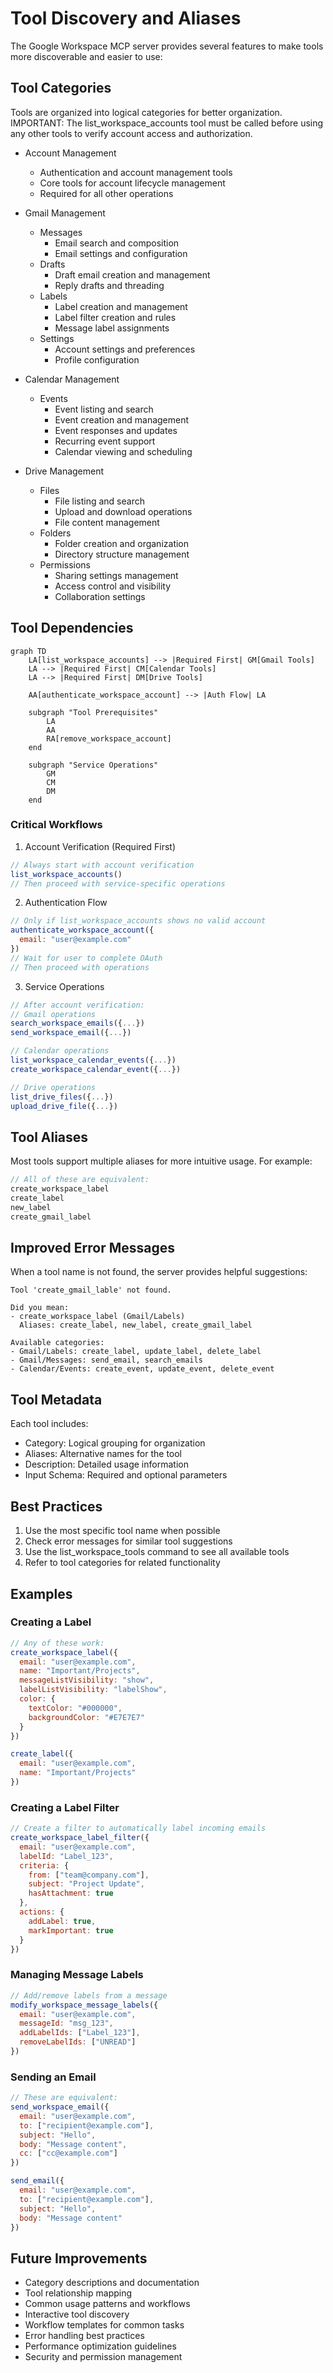 # Tool Discovery and Aliases

The Google Workspace MCP server provides several features to make tools more discoverable and easier to use:

## Tool Categories

Tools are organized into logical categories for better organization. IMPORTANT: The list_workspace_accounts tool must be called before using any other tools to verify account access and authorization.

- Account Management
  - Authentication and account management tools
  - Core tools for account lifecycle management
  - Required for all other operations

- Gmail Management
  - Messages
    - Email search and composition
    - Email settings and configuration
  - Drafts
    - Draft email creation and management
    - Reply drafts and threading
  - Labels
    - Label creation and management
    - Label filter creation and rules
    - Message label assignments
  - Settings
    - Account settings and preferences
    - Profile configuration

- Calendar Management
  - Events
    - Event listing and search
    - Event creation and management
    - Event responses and updates
    - Recurring event support
    - Calendar viewing and scheduling

- Drive Management
  - Files
    - File listing and search
    - Upload and download operations
    - File content management
  - Folders
    - Folder creation and organization
    - Directory structure management
  - Permissions
    - Sharing settings management
    - Access control and visibility
    - Collaboration settings

## Tool Dependencies

```mermaid
graph TD
    LA[list_workspace_accounts] --> |Required First| GM[Gmail Tools]
    LA --> |Required First| CM[Calendar Tools]
    LA --> |Required First| DM[Drive Tools]
    
    AA[authenticate_workspace_account] --> |Auth Flow| LA
    
    subgraph "Tool Prerequisites"
        LA
        AA
        RA[remove_workspace_account]
    end
    
    subgraph "Service Operations"
        GM
        CM
        DM
    end
```

### Critical Workflows

1. Account Verification (Required First)
```javascript
// Always start with account verification
list_workspace_accounts()
// Then proceed with service-specific operations
```

2. Authentication Flow
```javascript
// Only if list_workspace_accounts shows no valid account
authenticate_workspace_account({
  email: "user@example.com"
})
// Wait for user to complete OAuth
// Then proceed with operations
```

3. Service Operations
```javascript
// After account verification:
// Gmail operations
search_workspace_emails({...})
send_workspace_email({...})

// Calendar operations
list_workspace_calendar_events({...})
create_workspace_calendar_event({...})

// Drive operations
list_drive_files({...})
upload_drive_file({...})
```

## Tool Aliases

Most tools support multiple aliases for more intuitive usage. For example:

```javascript
// All of these are equivalent:
create_workspace_label
create_label
new_label
create_gmail_label
```

## Improved Error Messages

When a tool name is not found, the server provides helpful suggestions:

```
Tool 'create_gmail_lable' not found.

Did you mean:
- create_workspace_label (Gmail/Labels)
  Aliases: create_label, new_label, create_gmail_label

Available categories:
- Gmail/Labels: create_label, update_label, delete_label
- Gmail/Messages: send_email, search_emails
- Calendar/Events: create_event, update_event, delete_event
```

## Tool Metadata

Each tool includes:

- Category: Logical grouping for organization
- Aliases: Alternative names for the tool
- Description: Detailed usage information
- Input Schema: Required and optional parameters

## Best Practices

1. Use the most specific tool name when possible
2. Check error messages for similar tool suggestions
3. Use the list_workspace_tools command to see all available tools
4. Refer to tool categories for related functionality

## Examples

### Creating a Label

```javascript
// Any of these work:
create_workspace_label({
  email: "user@example.com",
  name: "Important/Projects",
  messageListVisibility: "show",
  labelListVisibility: "labelShow",
  color: {
    textColor: "#000000",
    backgroundColor: "#E7E7E7"
  }
})

create_label({
  email: "user@example.com",
  name: "Important/Projects"
})
```

### Creating a Label Filter

```javascript
// Create a filter to automatically label incoming emails
create_workspace_label_filter({
  email: "user@example.com",
  labelId: "Label_123",
  criteria: {
    from: ["team@company.com"],
    subject: "Project Update",
    hasAttachment: true
  },
  actions: {
    addLabel: true,
    markImportant: true
  }
})
```

### Managing Message Labels

```javascript
// Add/remove labels from a message
modify_workspace_message_labels({
  email: "user@example.com",
  messageId: "msg_123",
  addLabelIds: ["Label_123"],
  removeLabelIds: ["UNREAD"]
})
```

### Sending an Email

```javascript
// These are equivalent:
send_workspace_email({
  email: "user@example.com",
  to: ["recipient@example.com"],
  subject: "Hello",
  body: "Message content",
  cc: ["cc@example.com"]
})

send_email({
  email: "user@example.com",
  to: ["recipient@example.com"],
  subject: "Hello",
  body: "Message content"
})
```

## Future Improvements

- Category descriptions and documentation
- Tool relationship mapping
- Common usage patterns and workflows
- Interactive tool discovery
- Workflow templates for common tasks
- Error handling best practices
- Performance optimization guidelines
- Security and permission management

